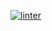 [![linter](https://github.com/Peter-Gemmell/Unit-6-07/workflows/linter/badge.svg)](https://github.com/marketplace/actions/super-linter)
